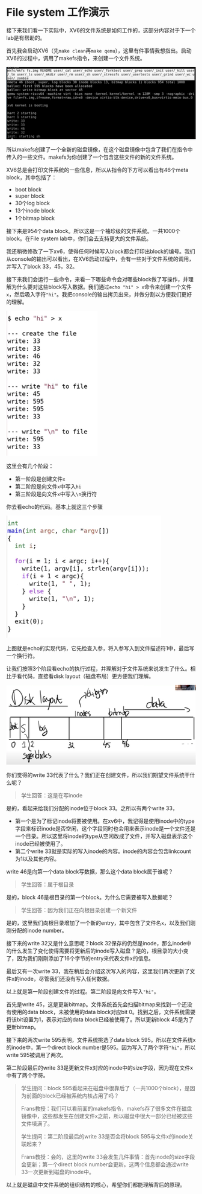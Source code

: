 # File system 工作演示

接下来我们看一下实际中，XV6的文件系统是如何工作的，这部分内容对于下一个lab是有帮助的。

首先我会启动XV6（先`make clean`再`make qemu`），这里有件事情我想指出。启动XV6的过程中，调用了makefs指令，来创建一个文件系统。

![img](.assets/image%20(615).png)

所以makefs创建了一个全新的磁盘镜像，在这个磁盘镜像中包含了我们在指令中传入的一些文件。makefs为你创建了一个包含这些文件的新的文件系统。

XV6总是会打印文件系统的一些信息，所以从指令的下方可以看出有46个meta block，其中包括了：

* boot block
* super block
* 30个log block
* 13个inode block
* 1个bitmap block

接下来是954个data block。所以这是一个袖珍级的文件系统。一共1000个block。在File system lab中，你们会去支持更大的文件系统。

我还稍微修改了一下xv6，使得任何时候写入block都会打印出block的编号。我们从console的输出可以看出，在XV6启动过程中，会有一些对于文件系统的调用，并写入了block 33，45，32。

接下来我们会运行一些命令，来看一下哪些命令会对哪些block做了写操作，并理解为什么要对这些block写入数据。我们通过`echo "hi" > x`命令来创建一个文件`x`，然后吸入字符`"hi"`。我把console的输出拷贝出来，并做分割以方便我们更好的理解。

![img](.assets/image%20(627).png)

这里会有几个阶段：

* 第一阶段是创建文件`x`
* 第二阶段是向文件`x`中写入`hi`
* 第三阶段是向文件`x`中写入`\n`换行符

你去看echo的代码。基本上就这三个步骤

![img](.assets/image%20(408).png)

上图就是echo的实现代码，它先检查入参，将入参写入到文件描述符1中，最后写一个换行符。

让我们按照3个阶段看echo的执行过程，并理解对于文件系统来说发生了什么。相比于看代码，直接看disk layout（磁盘布局）更方便我们理解。

![image-20250205114244440](.assets/image-20250205114244440.png)

你们觉得的write 33代表了什么？我们正在创建文件，所以我们期望文件系统干什么呢？

> 学生回答：这是在写inode

是的，看起来给我们分配的inode位于block 33。之所以有两个write 33，

* 第一个是为了标记inode将要被使用。在xv6中，我记得是使用inode中的type字段来标识inode是否空闲，这个字段同时也会用来表示inode是一个文件还是一个目录。所以这里将inode的type从空闲改成了文件，并写入磁盘表示这个inode已经被使用了。
* 第二个write 33就是实际的写入inode的内容。inode的内容会包含linkcount为1以及其他内容。

write 46是向第一个data block写数据，那么这个data block属于谁呢？

> 学生回答：属于根目录

是的，block 46是根目录的第一个block。为什么它需要被写入数据呢？

> 学生回答：因为我们正在向根目录创建一个新文件

是的，这里我们向根目录增加了一个新的entry，其中包含了文件名`x`，以及我们刚刚分配的inode number。

接下来的write 32又是什么意思呢？block 32保存的仍然是inode，那么inode中的什么发生了变化使得需要将更新后的inode写入磁盘？是的，根目录的大小变了，因为我们刚刚添加了16个字节的entry来代表文件x的信息。

最后又有一次write 33，我在稍后会介绍这次写入的内容，这里我们再次更新了文件x的inode，尽管我们还没有写入任何数据。

以上就是第一阶段创建文件的过程。第二阶段是向文件写入`"hi"`。

首先是write 45，这是更新bitmap。文件系统首先会扫描bitmap来找到一个还没有使用的data block，未被使用的data block对应bit 0。找到之后，文件系统需要将该bit设置为1，表示对应的data block已经被使用了。所以更新block 45是为了更新bitmap。

接下来的两次write 595表明，文件系统挑选了data block 595。所以在文件系统x的inode中，第一个direct block number是595。因为写入了两个字符`"hi"`，所以write 595被调用了两次。

第二阶段最后的write 33是更新文件x对应的inode中的size字段，因为现在文件x中有了两个字符。

>学生提问：block 595看起来在磁盘中很靠后了（一共1000个block），是因为前面的block已经被系统内核占用了吗？
>
>Frans教授：我们可以看前面的makefs指令，makefs存了很多文件在磁盘镜像中，这些都发生在创建文件x之前，所以磁盘中很大一部分已经被这些文件填满了。
>
>学生提问：第二阶段最后的write 33是否会将block 595与文件x的inode关联起来？
>
>Frans教授：会的，这里的write 33会发生几件事情：首先inode的size字段会更新；第一个direct block number会更新。这两个信息都会通过write 33一次更新到磁盘的inode中。

以上就是磁盘中文件系统的组织结构的核心，希望你们都能理解背后的原理。